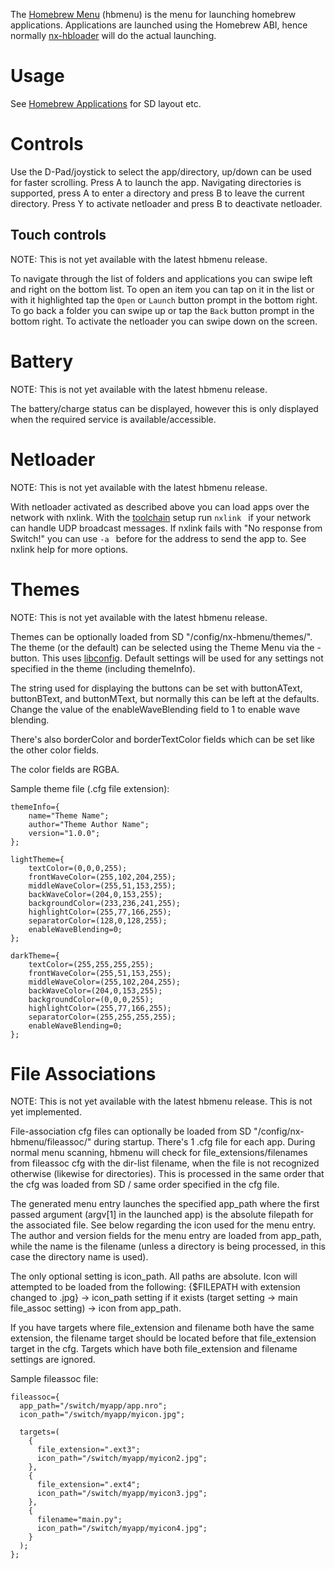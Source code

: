 The [Homebrew Menu](https://github.com/switchbrew/nx-hbmenu) (hbmenu) is
the menu for launching homebrew applications. Applications are launched
using the Homebrew ABI, hence normally
[nx-hbloader](https://github.com/switchbrew/nx-hbloader) will do the
actual launching.

# Usage

See [Homebrew Applications](Homebrew%20Applications.md "wikilink") for
SD layout etc.

# Controls

Use the D-Pad/joystick to select the app/directory, up/down can be used
for faster scrolling. Press A to launch the app. Navigating directories
is supported, press A to enter a directory and press B to leave the
current directory. Press Y to activate netloader and press B to
deactivate netloader.

## Touch controls

NOTE: This is not yet available with the latest hbmenu release.

To navigate through the list of folders and applications you can swipe
left and right on the bottom list. To open an item you can tap on it in
the list or with it highlighted tap the `Open` or `Launch` button prompt
in the bottom right. To go back a folder you can swipe up or tap the
`Back` button prompt in the bottom right. To activate the netloader you
can swipe down on the screen.

# Battery

NOTE: This is not yet available with the latest hbmenu release.

The battery/charge status can be displayed, however this is only
displayed when the required service is available/accessible.

# Netloader

NOTE: This is not yet available with the latest hbmenu release.

With netloader activated as described above you can load apps over the
network with nxlink. With the
[toolchain](Setting%20up%20Development%20Environment.md "wikilink")
setup run `nxlink `<nrofile> if your network can handle UDP broadcast
messages. If nxlink fails with "No response from Switch\!" you can use
`-a `<ip address> before <nrofile> for the address to send the app to.
See nxlink help for more options.

# Themes

NOTE: This is not yet available with the latest hbmenu release.

Themes can be optionally loaded from SD "/config/nx-hbmenu/themes/". The
theme (or the default) can be selected using the Theme Menu via the -
button. This uses
[libconfig](https://hyperrealm.github.io/libconfig/libconfig_manual.html).
Default settings will be used for any settings not specified in the
theme (including themeInfo).

The string used for displaying the buttons can be set with buttonAText,
buttonBText, and buttonMText, but normally this can be left at the
defaults. Change the value of the enableWaveBlending field to 1 to
enable wave blending.

There's also borderColor and borderTextColor fields which can be set
like the other color fields.

The color fields are RGBA.

Sample theme file (.cfg file extension):

`themeInfo={`  
`    name="Theme Name";`  
`    author="Theme Author Name";`  
`    version="1.0.0";`  
`};`  
  
`lightTheme={`  
`    textColor=(0,0,0,255);`  
`    frontWaveColor=(255,102,204,255);`  
`    middleWaveColor=(255,51,153,255);`  
`    backWaveColor=(204,0,153,255);`  
`    backgroundColor=(233,236,241,255);`  
`    highlightColor=(255,77,166,255);`  
`    separatorColor=(128,0,128,255);`  
`    enableWaveBlending=0;`  
`};`  
  
`darkTheme={`  
`    textColor=(255,255,255,255);`  
`    frontWaveColor=(255,51,153,255);`  
`    middleWaveColor=(255,102,204,255);`  
`    backWaveColor=(204,0,153,255);`  
`    backgroundColor=(0,0,0,255);`  
`    highlightColor=(255,77,166,255);`  
`    separatorColor=(255,255,255,255);`  
`    enableWaveBlending=0;`  
`};`

# File Associations

NOTE: This is not yet available with the latest hbmenu release. This is
not yet implemented.

File-association cfg files can optionally be loaded from SD
"/config/nx-hbmenu/fileassoc/" during startup. There's 1 .cfg file for
each app. During normal menu scanning, hbmenu will check for
file\_extensions/filenames from fileassoc cfg with the dir-list
filename, when the file is not recognized otherwise (likewise for
directories). This is processed in the same order that the cfg was
loaded from SD / same order specified in the cfg file.

The generated menu entry launches the specified app\_path where the
first passed argument (argv\[1\] in the launched app) is the absolute
filepath for the associated file. See below regarding the icon used for
the menu entry. The author and version fields for the menu entry are
loaded from app\_path, while the name is the filename (unless a
directory is being processed, in this case the directory name is used).

The only optional setting is icon\_path. All paths are absolute. Icon
will attempted to be loaded from the following: {$FILEPATH with
extension changed to .jpg} -\> icon\_path setting if it exists (target
setting -\> main file\_assoc setting) -\> icon from app\_path.

If you have targets where file\_extension and filename both have the
same extension, the filename target should be located before that
file\_extension target in the cfg. Targets which have both
file\_extension and filename settings are ignored.

Sample fileassoc file:

`fileassoc={`  
`  app_path="/switch/myapp/app.nro";`  
`  icon_path="/switch/myapp/myicon.jpg";`  
  
`  targets=(`  
`    {`  
`      file_extension=".ext3";`  
`      icon_path="/switch/myapp/myicon2.jpg";`  
`    },`  
`    {`  
`      file_extension=".ext4";`  
`      icon_path="/switch/myapp/myicon3.jpg";`  
`    },`  
`    {`  
`      filename="main.py";`  
`      icon_path="/switch/myapp/myicon4.jpg";`  
`    }`  
`  );`  
`};`
